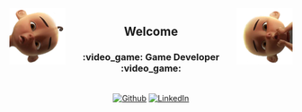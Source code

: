 <img align="left" width="100" height="100" alt="Fajar Setya Budi's Github" src="assets/left-upin.png"/>
<img align="right" width="100" height="100" alt="Fajar Setya Budi's Github" src="assets/right-ipin.png"/>
<h2 align="center">Welcome</h2></div>
<h3 align="center">:video_game: Game Developer :video_game:</h3>
<br>
<div align="center">
  <a href="https://github.com/magicjar" target="_blank"><img alt="Github" align="center" src="https://img.shields.io/badge/GitHub-%2312100E.svg?&style=for-the-badge&logo=Github&logoColor=white" /></a>
  <a href="https://www.linkedin.com/in/fajarsetya" target="_blank"><img align="center" alt="LinkedIn" src="https://img.shields.io/badge/linkedin-%230077B5.svg?&style=for-the-badge&logo=linkedin&logoColor=white" /></a>
</div>